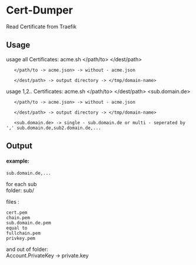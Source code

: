 # Cert-Dumper
Read Certificate from Traefik

## Usage

usage all Certificates:
       acme.sh </path/to> </dest/path>
       
       </path/to -> acme.json> -> without - acme.json
       
       </dest/path> -> output directory -> </tmp/domain-name>

usage 1,2.. Certificates:
       acme.sh </path/to> </dest/path> <sub.domain.de>
       
       </path/to -> acme.json> -> without - acme.json
       
       </dest/path> -> output directory -> </tmp/domain-name>
       
       <sub.domain.de> -> single - sub.domain.de or multi - seperated by ',' sub.domain.de,sub2.domain.de,...

## Output

#### example:  
    sub.domain.de,...  

for each sub  
folder: sub/  

files :  

    cert.pem  
    chain.pem  
    sub.domain.de.pem  
    equal to  
    fullchain.pem  
    privkey.pem  

and out of folder:  
Account.PrivateKey -> private.key  
        
